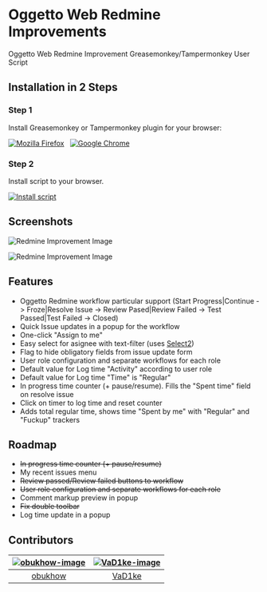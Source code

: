 Oggetto Web Redmine Improvements
================================

Oggetto Web Redmine Improvement Greasemonkey/Tampermonkey User Script

## Installation in 2 Steps

### Step 1
Install Greasemonkey or Tampermonkey plugin for your browser:

<a href="https://addons.mozilla.org/ru/firefox/addon/greasemonkey/" title="Install plugin for Mozilla Firefox"><img src="http://i.imgur.com/PoSmLTT.png" alt="Mozilla Firefox"/></a>&nbsp;&nbsp;&nbsp;<a href="https://chrome.google.com/webstore/detail/tampermonkey/dhdgffkkebhmkfjojejmpbldmpobfkfo" title="Install plugin for Google Chrome"><img src="http://i.imgur.com/XUrqY24.png" alt="Google Chrome"/></a>

### Step 2

Install script to your browser.

<a href="https://github.com/obukhow/oggetto_redmine_improvements/raw/master/ori.user.js"><img src="http://i.imgur.com/56SP4Ff.png" alt="Install script"/></a>

## Screenshots

![Redmine Improvement Image](http://i.imgur.com/IYRWTC7.jpg)

![Redmine Improvement Image](http://i.imgur.com/6g2dQ74.jpg)

Features
--------

* Oggetto Redmine workflow particular support (Start Progress|Continue -> Froze|Resolve Issue -> Review Pased|Review Failed -> Test Passed|Test Failed -> Closed)
* Quick Issue updates in a popup for the workflow
* One-click "Assign to me"
* Easy select for asignee with text-filter (uses [Select2](http://ivaynberg.github.io/select2/))
* Flag to hide obligatory fields from issue update form
* User role configuration and separate workflows for each role
* Default value for Log time "Activity" according to user role
* Default value for Log time "Time" is "Regular"
* In progress time counter (+ pause/resume). Fills the "Spent time" field on resolve issue
* Click on timer to log time and reset counter
* Adds total regular time, shows time "Spent by me" with "Regular" and "Fuckup" trackers

Roadmap
-------

* ~~In progress time counter (+ pause/resume)~~
* My recent issues menu
* ~~Review passed/Review failed buttons to workflow~~
* ~~User role configuration and separate workflows for each role~~
* Comment markup preview in popup
* ~~Fix double toolbar~~
* Log time update in a popup


Contributors
-------

| [![obukhow-image](https://avatars3.githubusercontent.com/u/621014?s=120&v=4)](https://github.com/obukhow) | [![VaD1ke-image](https://u.magento.com/media/certification/photo_2210084_1454006933.png)](https://github.com/VaD1ke) |
| :---:                       | :---:                     |
| [obukhow](https://github.com/obukhow)                 | [VaD1ke](https://github.com/VaD1ke)                | 
